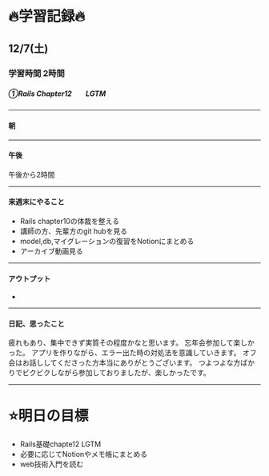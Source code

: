 # 🔥学習記録🔥
## 12/7(土)
### 学習時間 2時間
##### ①Rails Chapter12　　LGTM

***
#### 朝


***
#### 午後
午後から2時間

***
#### 来週末にやること
- Rails chapter10の体裁を整える
- 講師の方、先輩方のgit hubを見る
- model,db,マイグレーションの復習をNotionにまとめる
- アーカイブ動画見る

***
#### アウトプット
-


***
#### 日記、思ったこと
疲れもあり、集中できず実質その程度かなと思います。
忘年会参加して楽しかった。
アプリを作りながら、エラー出た時の対処法を意識していきます。
オフ会はお話ししてくださった方本当にありがとうございます。
つよつよな方ばかりでビクビクしながら参加しておりましたが、楽しかったです。


***
# ⭐️明日の目標
- Rails基礎chapte12 LGTM
- 必要に応じてNotionやメモ帳にまとめる
- web技術入門を読む
